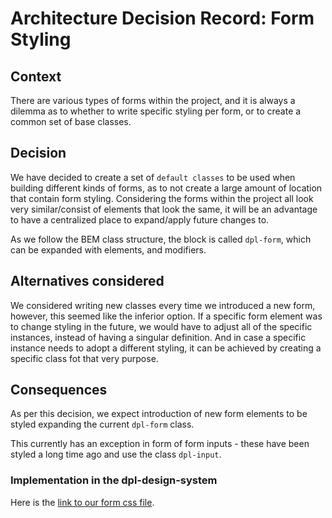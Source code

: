 # Architecture Decision Record: Form Styling

## Context

There are various types of forms within the project, and it is always a dilemma
as to whether to write specific styling per form, or to create a common set of
base classes.

## Decision

We have decided to create a set of `default classes` to be used when building
different kinds of forms, as to not create a large amount of location that
contain form styling. Considering the forms within the project all look very
similar/consist of elements that look the same, it will be an advantage to have
a centralized place to expand/apply future changes to.

As we follow the BEM class structure, the block is called `dpl-form`, which can
be expanded with elements, and modifiers.

## Alternatives considered

We considered writing new classes every time we introduced a new form, however,
this seemed like the inferior option. If a specific form element was to change
styling in the future, we would have to adjust all of the specific instances,
instead of having a singular definition. And in case a specific instance needs
to adopt a different styling, it can be achieved by creating a specific class
fot that very purpose.

## Consequences

As per this decision, we expect introduction of new form elements to be styled
expanding the current `dpl-form` class.

This currently has an exception in form of form inputs - these have been styled
a long time ago and use the class `dpl-input`.

### Implementation in the dpl-design-system

Here is the [link to our form css file](../src/stories/Blocks/form/form.scss).
